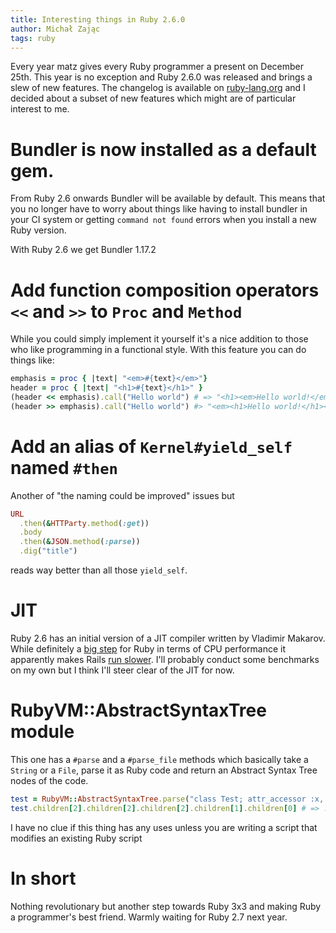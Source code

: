 ```yaml
---
title: Interesting things in Ruby 2.6.0
author: Michał Zając
tags: ruby
---
```


Every year matz gives every Ruby programmer a present on December 25th. This year is no exception and Ruby 2.6.0 was
released and brings a slew of new features. The changelog is available on [ruby-lang.org](https://www.ruby-lang.org/en/news/2018/12/25/ruby-2-6-0-released/) and I decided about a subset of new features which might are of particular interest to me.

# Bundler is now installed as a default gem.

From Ruby 2.6 onwards Bundler will be available by default. This means that you no longer have to worry about things like having to install bundler in your CI system or getting `command not found` errors when you install a new Ruby version.

With Ruby 2.6 we get Bundler 1.17.2

# Add function composition operators `<<` and `>>` to `Proc` and `Method`

While you could simply implement it yourself it's a nice addition to those who like programming in a functional style. With this feature you can do things like:

```ruby
emphasis = proc { |text| "<em>#{text}</em>"}
header = proc { |text| "<h1>#{text}</h1>" }
(header << emphasis).call("Hello world") # => "<h1><em>Hello world!</em></h1>"
(header >> emphasis).call("Hello world") #> "<em><h1>Hello world!</h1></em>"
```

# Add an alias of `Kernel#yield_self` named `#then`

Another of "the naming could be improved" issues but

```ruby
URL
  .then(&HTTParty.method(:get))
  .body
  .then(&JSON.method(:parse))
  .dig("title")
```

reads way better than all those `yield_self`.

# JIT

Ruby 2.6 has an initial version of a JIT compiler written by Vladimir Makarov. While definitely a [big step](https://gist.github.com/k0kubun/d7f54d96f8e501bbbc78b927640f4208) for Ruby in terms of CPU performance it apparently makes Rails [run slower](https://github.com/ruby/ruby/commit/ed935aa5be0e5e6b8d53c3e7d76a9ce395dfa18b). I'll probably conduct some benchmarks on my own but I think I'll steer clear of the JIT for now.

# RubyVM::AbstractSyntaxTree module

This one has a `#parse` and a `#parse_file` methods which basically take a `String` or a `File`, parse it as Ruby code and return an Abstract Syntax Tree nodes of the code.

```ruby
test = RubyVM::AbstractSyntaxTree.parse("class Test; attr_accessor :x, :y; end")
test.children[2].children[2].children[2].children[1].children[0] # => :attr_accessor
```

I have no clue if this thing has any uses unless you are writing a script that modifies an existing Ruby script

# In short

Nothing revolutionary but another step towards Ruby 3x3 and making Ruby a programmer's best friend. Warmly waiting for Ruby 2.7 next year.
